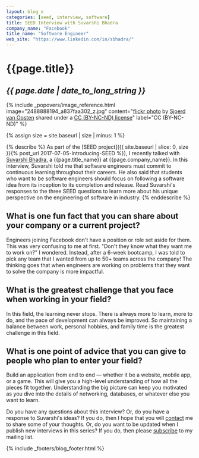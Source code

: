 ```yaml
---
layout: blog_n
categories: [seed, interview, software]
title: SEED Interview with Suvarshi Bhadra
company_name: "Facebook"
title_name: "Software Engineer"
web_site: "https://www.linkedin.com/in/sbhadra/"
---
```


# {{page.title}}
## <em>{{ page.date | date_to_long_string }}</em>

<!-- Include header image -->
{% include _popovers/image_reference.html image="2488888194_a837faa302_z.jpg" content="<a title='Blue light' href='https://flickr.com/photos/f-l-e-x/2488888194'>flickr photo</a> by <a href='https://flickr.com/people/f-l-e-x'>Sjoerd van Oosten</a> shared under a <a href='https://creativecommons.org/licenses/by-nc-nd/2.0/'>CC (BY-NC-ND) license</a>" label="CC (BY-NC-ND)" %}

{% assign size = site.baseurl | size | minus: 1 %}

{% describe %}
As part of the [SEED project]({{ site.baseurl | slice: 0, size }}{% post_url
2017-07-05-Introducing-SEED %}), I recently talked with [Suvarshi
Bhadra]({{page.web_site}}), a {{page.title_name}} at {{page.company_name}}. In
this interview, Suvarshi told me that software engineers must commit to
continuous learning throughout their careers. He also said that students who
want to be software engineers should focus on following a software idea from its
inception to its completion and release. Read Suvarshi's responses to the three
SEED questions to learn more about his unique perspective on the engineering of
software in industry.
{% enddescribe %}

## What is one fun fact that you can share about your company or a current project?

Engineers joining Facebook don't have a position or role set aside for them.
This was very confusing to me at first. "Don't they know what they want me to
work on?" I wondered. Instead, after a 6-week bootcamp, I was told to pick any
team that I wanted from up to 50+ teams across the company! The thinking goes
that when engineers are working on problems that they want to solve the company
is more impactful.

## What is the greatest challenge that you face when working in your field?

In this field, the learning never stops. There is always more to learn, more to
do, and the pace of development can always be improved. So maintaining a balance
between work, personal hobbies, and family time is the greatest challenge in
this field.

## What is one point of advice that you can give to people who plan to enter your field?

Build an application from end to end &mdash; whether it be a website, mobile
app, or a game. This will give you a high-level understanding of how all the
pieces fit together. Understanding the big picture can keep you motivated as you
dive into the details of networking, databases, or whatever else you want to
learn.

Do you have any questions about this interview? Or, do you have a response to
Suvarshi's ideas? If you do, then I hope that you will [contact](/contact/) me
to share some of your thoughts. Or, do you want to be updated when I publish new
interviews in this series? If you do, then please [subscribe](/support/) to my
mailing list.

{% include _footers/blog_footer.html %}
